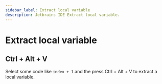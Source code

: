 ```yaml
---
sidebar_label: Extract local variable
description: Jetbrains IDE Extract local variable.
---
```


# Extract local variable

## Ctrl + Alt + V

Select some code like `index + 1` and the press Ctrl + Alt + V to extract a local variable.
